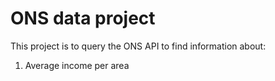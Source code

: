 # ONS data project

This project is to query the ONS API to find information about:
1. Average income per area
